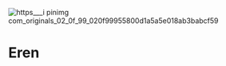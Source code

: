 ![https___i pinimg com_originals_02_0f_99_020f99955800d1a5a5e018ab3babcf59](https://user-images.githubusercontent.com/70370191/129456679-0e3b2d88-74c0-4344-b800-600bcb317696.jpg)
# Eren
